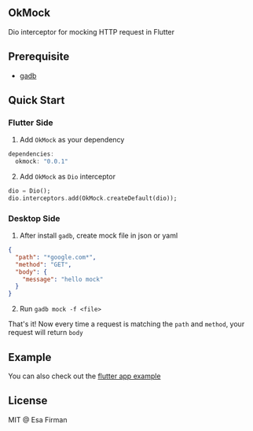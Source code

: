 ## OkMock

Dio interceptor for mocking HTTP request in Flutter

## Prerequisite

- [gadb](https://github.com/esafirm/gadb)

## Quick Start

### Flutter Side

1. Add `OkMock` as your dependency

```groovy
dependencies:
  okmock: "0.0.1"
```

2. Add `OkMock` as `Dio` interceptor

```dart
dio = Dio();
dio.interceptors.add(OkMock.createDefault(dio));
```

### Desktop Side

1. After install `gadb`, create mock file in json or yaml

```json
{
  "path": "*google.com*",
  "method": "GET",
  "body": {
    "message": "hello mock"
  }
}
```

2. Run `gadb mock -f <file>`

That's it! Now every time a request is matching the `path` and `method`, your request will return `body`

## Example

You can also check out the [flutter app example](https://github.com/esafirm/okmock/tree/master/flutter_sample)

## License

MIT @ Esa Firman
